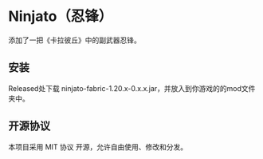 # Ninjato（忍锋）

添加了一把《卡拉彼丘》中的副武器忍锋。

## 安装

Released处下载 ninjato-fabric-1.20.x-0.x.x.jar，并放入到你游戏的的mod文件夹中。

## 开源协议

本项目采用 MIT 协议 开源，允许自由使用、修改和分发。